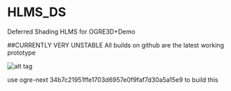 # HLMS_DS
Deferred Shading HLMS for OGRE3D+Demo

##CURRENTLY VERY UNSTABLE
All builds on github are the latest working prototype

![alt tag](https://i.imgur.com/yxxyptx.jpg)

use ogre-next 34b7c21951ffe1703d6957e0f9faf7d30a5a15e9 to build this
